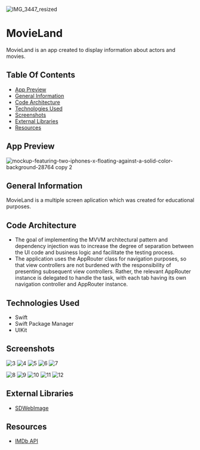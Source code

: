 ![IMG_3447_resized](https://user-images.githubusercontent.com/124930897/236702931-2230bd3b-81ef-4f0e-9b54-8943347dc771.jpg)

# MovieLand
MovieLand is an app created to display information about actors and movies.
## Table Of Contents
   - [App Preview](#app-preview)
   - [General Information](#general-information)
   - [Code Architecture](#code-architecture)
   - [Technologies Used](#technologies-used)
   - [Screenshots](#screenshots)
   - [External Libraries](#external-libraries)
   - [Resources](#resources)
## App Preview

![mockup-featuring-two-iphones-x-floating-against-a-solid-color-background-28764 copy 2](https://user-images.githubusercontent.com/124930897/236704056-7014d7f1-cdc5-4f29-96b2-415588784a6d.png)
## General Information
MovieLand is a multiple screen aplication which was created for educational purposes.
## Code Architecture
   * The goal of implementing the MVVM architectural pattern and dependency injection was to increase the degree of separation between the UI code and business logic and facilitate the testing process.
   * The application uses the AppRouter class for navigation purposes, so that view controllers are not burdened with the responsibility of presenting subsequent view controllers. Rather, the relevant AppRouter instance is delegated to handle the task, with each tab having its own navigation controller and AppRouter instance.
## Technologies Used
   * Swift
   * Swift Package Manager
   * UIKit
## Screenshots
![3](https://user-images.githubusercontent.com/124930897/236706665-8a07b521-755e-43e4-b10e-d138ec24ae4c.gif)
![4](https://user-images.githubusercontent.com/124930897/236706540-500787cb-0f6b-4405-b503-bc741fd74771.gif)
![5](https://user-images.githubusercontent.com/124930897/236706541-c9ff11dd-a120-478d-965f-ca9b57fc7d4e.gif)
![6](https://user-images.githubusercontent.com/124930897/236706543-b6ed939c-dd57-40fd-90ca-154207ad6696.gif)
![7](https://user-images.githubusercontent.com/124930897/236706544-e5ed8c94-baea-4b52-af7a-2e3f03b53973.gif)

![8](https://user-images.githubusercontent.com/124930897/236706545-5ca9b3ba-5981-4d1e-8f44-c764e759f40d.gif)
![9](https://user-images.githubusercontent.com/124930897/236706547-f0ec0b90-2f58-411b-8e09-5741f9353487.gif)
![10](https://user-images.githubusercontent.com/124930897/236706548-12213abb-929c-4709-9d88-02026fd8f409.gif)
![11](https://user-images.githubusercontent.com/124930897/236706549-294a4993-1756-414a-8190-6f1f6e406f85.gif)
![12](https://user-images.githubusercontent.com/124930897/236706552-07b05f34-50f5-4401-842d-cd141353ef62.gif)

## External Libraries
   * [SDWebImage](https://github.com/SDWebImage/SDWebImage)
## Resources
   * [IMDb API](https://imdb-api.com/api)
